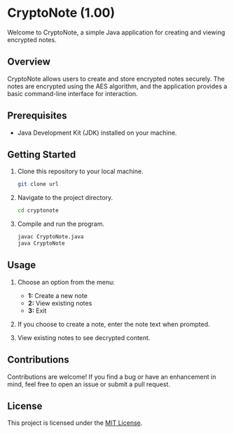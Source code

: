 # CryptoNote (1.00)

Welcome to CryptoNote, a simple Java application for creating and viewing encrypted notes.

## Overview

CryptoNote allows users to create and store encrypted notes securely. The notes are encrypted using the AES algorithm, and the application provides a basic command-line interface for interaction.

## Prerequisites

- Java Development Kit (JDK) installed on your machine.

## Getting Started

1. Clone this repository to your local machine.

    ```bash
    git clone url
    ```

2. Navigate to the project directory.

    ```bash
    cd cryptonote
    ```

3. Compile and run the program.

    ```bash
    javac CryptoNote.java
    java CryptoNote
    ```

## Usage

1. Choose an option from the menu:
    - **1:** Create a new note
    - **2:** View existing notes
    - **3:** Exit

2. If you choose to create a note, enter the note text when prompted.

3. View existing notes to see decrypted content.

## Contributions

Contributions are welcome! If you find a bug or have an enhancement in mind, feel free to open an issue or submit a pull request.

## License

This project is licensed under the [MIT License](LICENSE).